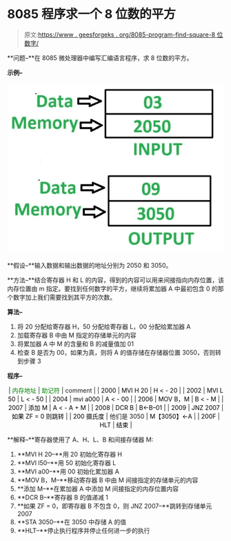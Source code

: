# 8085 程序求一个 8 位数的平方

> 原文:[https://www . geesforgeks . org/8085-program-find-square-8 位数字/](https://www.geeksforgeeks.org/8085-program-find-square-8-bit-number/)

**问题–**在 8085 微处理器中编写汇编语言程序，求 8 位数的平方。

**示例–**

![](img/642e1e9e46999eca3924fd67c9833487.png)

**假设–**输入数据和输出数据的地址分别为 2050 和 3050。

**方法–**结合寄存器 H 和 L 的内容，得到的内容可以用来间接指向内存位置，该内存位置由 m 指定。要找到任何数字的平方，继续将累加器 A 中最初包含 0 的那个数字加上我们需要找到其平方的次数。

**算法–**

1.  将 20 分配给寄存器 H，50 分配给寄存器 L，00 分配给累加器 A
2.  加载寄存器 B 中由 M 指定的存储单元的内容
3.  将累加器 A 中 M 的含量和 B 的减量值加 01
4.  检查 B 是否为 00，如果为真，则将 A 的值存储在存储器位置 3050，否则转到步骤 3

**程序–**

<center>

| <font color="green">内存地址</font> | <font color="green">助记符</font> | comment |
| <font color="black">2000</font> | <font color="black">MVI H 20</font> | <font color="black">H < - 20</font> |
| <font color="black">2002</font> | <font color="black">MVI L 50</font> | <font color="black">L < - 50</font> |
| <font color="black">2004</font> | <font color="black">mvi a000</font> | <font color="black">A < - 00</font> |
| <font color="black">2006</font> | <font color="black">MOV B，M</font> | <font color="black">B < - M</font> |
| <font color="black">2007</font> | <font color="black">添加 M</font> | <font color="black">A < - A + M</font> |
| <font color="black">2008</font> | <font color="black">DCR B</font> | <font color="black">B<-B–01</font> |
| <font color="black">2009</font> | <font color="black">JNZ 2007</font> | <font color="black">如果 ZF = 0 则跳转</font> |
| <font color="black">200 摄氏度</font> | 他们是 3050 | <font color="black">M【3050】<-A</font> |
| <font color="black">200F</font> | <font color="black">HLT</font> | <font color="black">结束</font> |

</center>

**解释–**寄存器使用了 A、H、L、B 和间接存储器 M:

1.  **MVI H 20–**用 20 初始化寄存器 H
2.  **MVI l50–**用 50 初始化寄存器 L
3.  **MVI a00–**用 00 初始化累加器 A
4.  **MOV B，M–**移动寄存器 B 中由 M 间接指定的存储单元的内容
5.  **添加 M–**在累加器 A 中添加 M 间接指定的内存位置内容
6.  **DCR B–**寄存器 B 的值递减 1
7.  **如果 ZF = 0，即寄存器 B 不包含 0，则 JNZ 2007–**跳转到存储单元 2007
8.  **STA 3050–**在 3050 中存储 A 的值
9.  **HLT–**停止执行程序并停止任何进一步的执行